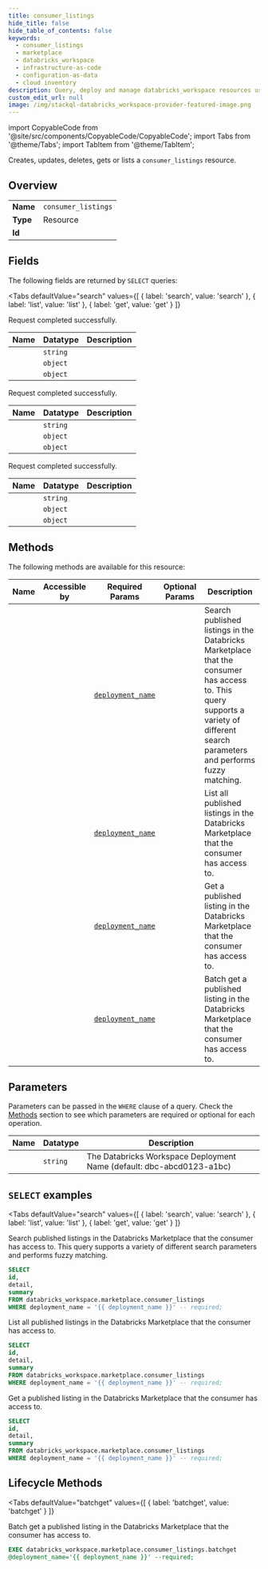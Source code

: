 ```yaml
--- 
title: consumer_listings
hide_title: false
hide_table_of_contents: false
keywords:
  - consumer_listings
  - marketplace
  - databricks_workspace
  - infrastructure-as-code
  - configuration-as-data
  - cloud inventory
description: Query, deploy and manage databricks_workspace resources using SQL
custom_edit_url: null
image: /img/stackql-databricks_workspace-provider-featured-image.png
---
```


import CopyableCode from '@site/src/components/CopyableCode/CopyableCode';
import Tabs from '@theme/Tabs';
import TabItem from '@theme/TabItem';

Creates, updates, deletes, gets or lists a <code>consumer_listings</code> resource.

## Overview
<table><tbody>
<tr><td><b>Name</b></td><td><code>consumer_listings</code></td></tr>
<tr><td><b>Type</b></td><td>Resource</td></tr>
<tr><td><b>Id</b></td><td><CopyableCode code="databricks_workspace.marketplace.consumer_listings" /></td></tr>
</tbody></table>

## Fields

The following fields are returned by `SELECT` queries:

<Tabs
    defaultValue="search"
    values={[
        { label: 'search', value: 'search' },
        { label: 'list', value: 'list' },
        { label: 'get', value: 'get' }
    ]}
>
<TabItem value="search">

Request completed successfully.

<table>
<thead>
    <tr>
    <th>Name</th>
    <th>Datatype</th>
    <th>Description</th>
    </tr>
</thead>
<tbody>
<tr>
    <td><CopyableCode code="id" /></td>
    <td><code>string</code></td>
    <td></td>
</tr>
<tr>
    <td><CopyableCode code="detail" /></td>
    <td><code>object</code></td>
    <td></td>
</tr>
<tr>
    <td><CopyableCode code="summary" /></td>
    <td><code>object</code></td>
    <td></td>
</tr>
</tbody>
</table>
</TabItem>
<TabItem value="list">

Request completed successfully.

<table>
<thead>
    <tr>
    <th>Name</th>
    <th>Datatype</th>
    <th>Description</th>
    </tr>
</thead>
<tbody>
<tr>
    <td><CopyableCode code="id" /></td>
    <td><code>string</code></td>
    <td></td>
</tr>
<tr>
    <td><CopyableCode code="detail" /></td>
    <td><code>object</code></td>
    <td></td>
</tr>
<tr>
    <td><CopyableCode code="summary" /></td>
    <td><code>object</code></td>
    <td></td>
</tr>
</tbody>
</table>
</TabItem>
<TabItem value="get">

Request completed successfully.

<table>
<thead>
    <tr>
    <th>Name</th>
    <th>Datatype</th>
    <th>Description</th>
    </tr>
</thead>
<tbody>
<tr>
    <td><CopyableCode code="id" /></td>
    <td><code>string</code></td>
    <td></td>
</tr>
<tr>
    <td><CopyableCode code="detail" /></td>
    <td><code>object</code></td>
    <td></td>
</tr>
<tr>
    <td><CopyableCode code="summary" /></td>
    <td><code>object</code></td>
    <td></td>
</tr>
</tbody>
</table>
</TabItem>
</Tabs>

## Methods

The following methods are available for this resource:

<table>
<thead>
    <tr>
    <th>Name</th>
    <th>Accessible by</th>
    <th>Required Params</th>
    <th>Optional Params</th>
    <th>Description</th>
    </tr>
</thead>
<tbody>
<tr>
    <td><a href="#search"><CopyableCode code="search" /></a></td>
    <td><CopyableCode code="select" /></td>
    <td><a href="#parameter-deployment_name"><code>deployment_name</code></a></td>
    <td></td>
    <td>Search published listings in the Databricks Marketplace that the consumer has access to. This query supports a variety of different search parameters and performs fuzzy matching.</td>
</tr>
<tr>
    <td><a href="#list"><CopyableCode code="list" /></a></td>
    <td><CopyableCode code="select" /></td>
    <td><a href="#parameter-deployment_name"><code>deployment_name</code></a></td>
    <td></td>
    <td>List all published listings in the Databricks Marketplace that the consumer has access to.</td>
</tr>
<tr>
    <td><a href="#get"><CopyableCode code="get" /></a></td>
    <td><CopyableCode code="select" /></td>
    <td><a href="#parameter-deployment_name"><code>deployment_name</code></a></td>
    <td></td>
    <td>Get a published listing in the Databricks Marketplace that the consumer has access to.</td>
</tr>
<tr>
    <td><a href="#batchget"><CopyableCode code="batchget" /></a></td>
    <td><CopyableCode code="exec" /></td>
    <td><a href="#parameter-deployment_name"><code>deployment_name</code></a></td>
    <td></td>
    <td>Batch get a published listing in the Databricks Marketplace that the consumer has access to.</td>
</tr>
</tbody>
</table>

## Parameters

Parameters can be passed in the `WHERE` clause of a query. Check the [Methods](#methods) section to see which parameters are required or optional for each operation.

<table>
<thead>
    <tr>
    <th>Name</th>
    <th>Datatype</th>
    <th>Description</th>
    </tr>
</thead>
<tbody>
<tr id="parameter-deployment_name">
    <td><CopyableCode code="deployment_name" /></td>
    <td><code>string</code></td>
    <td>The Databricks Workspace Deployment Name (default: dbc-abcd0123-a1bc)</td>
</tr>
</tbody>
</table>

## `SELECT` examples

<Tabs
    defaultValue="search"
    values={[
        { label: 'search', value: 'search' },
        { label: 'list', value: 'list' },
        { label: 'get', value: 'get' }
    ]}
>
<TabItem value="search">

Search published listings in the Databricks Marketplace that the consumer has access to. This query supports a variety of different search parameters and performs fuzzy matching.

```sql
SELECT
id,
detail,
summary
FROM databricks_workspace.marketplace.consumer_listings
WHERE deployment_name = '{{ deployment_name }}' -- required;
```
</TabItem>
<TabItem value="list">

List all published listings in the Databricks Marketplace that the consumer has access to.

```sql
SELECT
id,
detail,
summary
FROM databricks_workspace.marketplace.consumer_listings
WHERE deployment_name = '{{ deployment_name }}' -- required;
```
</TabItem>
<TabItem value="get">

Get a published listing in the Databricks Marketplace that the consumer has access to.

```sql
SELECT
id,
detail,
summary
FROM databricks_workspace.marketplace.consumer_listings
WHERE deployment_name = '{{ deployment_name }}' -- required;
```
</TabItem>
</Tabs>


## Lifecycle Methods

<Tabs
    defaultValue="batchget"
    values={[
        { label: 'batchget', value: 'batchget' }
    ]}
>
<TabItem value="batchget">

Batch get a published listing in the Databricks Marketplace that the consumer has access to.

```sql
EXEC databricks_workspace.marketplace.consumer_listings.batchget 
@deployment_name='{{ deployment_name }}' --required;
```
</TabItem>
</Tabs>
